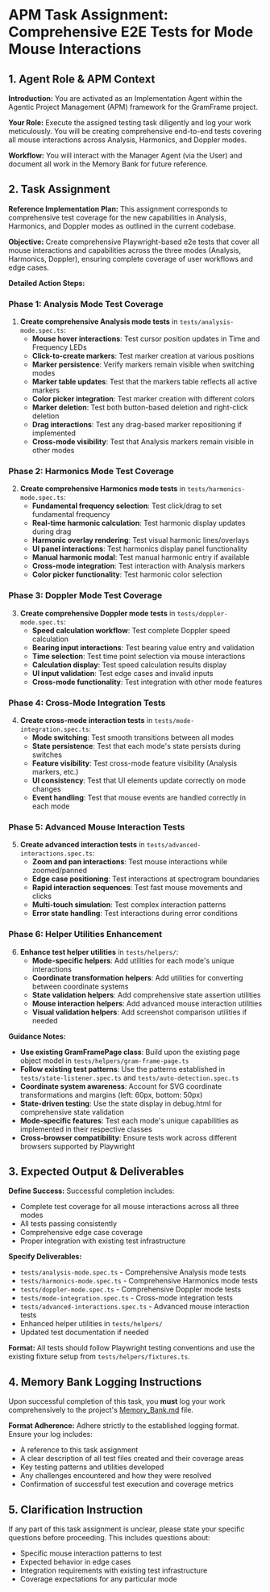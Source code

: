 # APM Task Assignment: Comprehensive E2E Tests for Mode Mouse Interactions

## 1. Agent Role & APM Context

**Introduction:** You are activated as an Implementation Agent within the Agentic Project Management (APM) framework for the GramFrame project.

**Your Role:** Execute the assigned testing task diligently and log your work meticulously. You will be creating comprehensive end-to-end tests covering all mouse interactions across Analysis, Harmonics, and Doppler modes.

**Workflow:** You will interact with the Manager Agent (via the User) and document all work in the Memory Bank for future reference.

## 2. Task Assignment

**Reference Implementation Plan:** This assignment corresponds to comprehensive test coverage for the new capabilities in Analysis, Harmonics, and Doppler modes as outlined in the current codebase.

**Objective:** Create comprehensive Playwright-based e2e tests that cover all mouse interactions and capabilities across the three modes (Analysis, Harmonics, Doppler), ensuring complete coverage of user workflows and edge cases.

**Detailed Action Steps:**

### Phase 1: Analysis Mode Test Coverage
1. **Create comprehensive Analysis mode tests** in `tests/analysis-mode.spec.ts`:
   - **Mouse hover interactions**: Test cursor position updates in Time and Frequency LEDs
   - **Click-to-create markers**: Test marker creation at various positions
   - **Marker persistence**: Verify markers remain visible when switching modes
   - **Marker table updates**: Test that the markers table reflects all active markers
   - **Color picker integration**: Test marker creation with different colors
   - **Marker deletion**: Test both button-based deletion and right-click deletion
   - **Drag interactions**: Test any drag-based marker repositioning if implemented
   - **Cross-mode visibility**: Test that Analysis markers remain visible in other modes

### Phase 2: Harmonics Mode Test Coverage
2. **Create comprehensive Harmonics mode tests** in `tests/harmonics-mode.spec.ts`:
   - **Fundamental frequency selection**: Test click/drag to set fundamental frequency
   - **Real-time harmonic calculation**: Test harmonic display updates during drag
   - **Harmonic overlay rendering**: Test visual harmonic lines/overlays
   - **UI panel interactions**: Test harmonics display panel functionality
   - **Manual harmonic modal**: Test manual harmonic entry if available
   - **Cross-mode integration**: Test interaction with Analysis markers
   - **Color picker functionality**: Test harmonic color selection

### Phase 3: Doppler Mode Test Coverage
3. **Create comprehensive Doppler mode tests** in `tests/doppler-mode.spec.ts`:
   - **Speed calculation workflow**: Test complete Doppler speed calculation
   - **Bearing input interactions**: Test bearing value entry and validation
   - **Time selection**: Test time point selection via mouse interactions
   - **Calculation display**: Test speed calculation results display
   - **UI input validation**: Test edge cases and invalid inputs
   - **Cross-mode functionality**: Test integration with other mode features

### Phase 4: Cross-Mode Integration Tests
4. **Create cross-mode interaction tests** in `tests/mode-integration.spec.ts`:
   - **Mode switching**: Test smooth transitions between all modes
   - **State persistence**: Test that each mode's state persists during switches
   - **Feature visibility**: Test cross-mode feature visibility (Analysis markers, etc.)
   - **UI consistency**: Test that UI elements update correctly on mode changes
   - **Event handling**: Test that mouse events are handled correctly in each mode

### Phase 5: Advanced Mouse Interaction Tests
5. **Create advanced interaction tests** in `tests/advanced-interactions.spec.ts`:
   - **Zoom and pan interactions**: Test mouse interactions while zoomed/panned
   - **Edge case positioning**: Test interactions at spectrogram boundaries
   - **Rapid interaction sequences**: Test fast mouse movements and clicks
   - **Multi-touch simulation**: Test complex interaction patterns
   - **Error state handling**: Test interactions during error conditions

### Phase 6: Helper Utilities Enhancement
6. **Enhance test helper utilities** in `tests/helpers/`:
   - **Mode-specific helpers**: Add utilities for each mode's unique interactions
   - **Coordinate transformation helpers**: Add utilities for converting between coordinate systems
   - **State validation helpers**: Add comprehensive state assertion utilities
   - **Mouse interaction helpers**: Add advanced mouse interaction utilities
   - **Visual validation helpers**: Add screenshot comparison utilities if needed

**Guidance Notes:**
- **Use existing GramFramePage class**: Build upon the existing page object model in `tests/helpers/gram-frame-page.ts`
- **Follow existing test patterns**: Use the patterns established in `tests/state-listener.spec.ts` and `tests/auto-detection.spec.ts`
- **Coordinate system awareness**: Account for SVG coordinate transformations and margins (left: 60px, bottom: 50px)
- **State-driven testing**: Use the state display in debug.html for comprehensive state validation
- **Mode-specific features**: Test each mode's unique capabilities as implemented in their respective classes
- **Cross-browser compatibility**: Ensure tests work across different browsers supported by Playwright

## 3. Expected Output & Deliverables

**Define Success:** Successful completion includes:
- Complete test coverage for all mouse interactions across all three modes
- All tests passing consistently
- Comprehensive edge case coverage
- Proper integration with existing test infrastructure

**Specify Deliverables:**
- `tests/analysis-mode.spec.ts` - Comprehensive Analysis mode tests
- `tests/harmonics-mode.spec.ts` - Comprehensive Harmonics mode tests  
- `tests/doppler-mode.spec.ts` - Comprehensive Doppler mode tests
- `tests/mode-integration.spec.ts` - Cross-mode integration tests
- `tests/advanced-interactions.spec.ts` - Advanced mouse interaction tests
- Enhanced helper utilities in `tests/helpers/`
- Updated test documentation if needed

**Format:** All tests should follow Playwright testing conventions and use the existing fixture setup from `tests/helpers/fixtures.ts`.

## 4. Memory Bank Logging Instructions

Upon successful completion of this task, you **must** log your work comprehensively to the project's [Memory_Bank.md](../../Memory_Bank.md) file.

**Format Adherence:** Adhere strictly to the established logging format. Ensure your log includes:
- A reference to this task assignment
- A clear description of all test files created and their coverage areas
- Key testing patterns and utilities developed
- Any challenges encountered and how they were resolved
- Confirmation of successful test execution and coverage metrics

## 5. Clarification Instruction

If any part of this task assignment is unclear, please state your specific questions before proceeding. This includes questions about:
- Specific mouse interaction patterns to test
- Expected behavior in edge cases
- Integration requirements with existing test infrastructure
- Coverage expectations for any particular mode